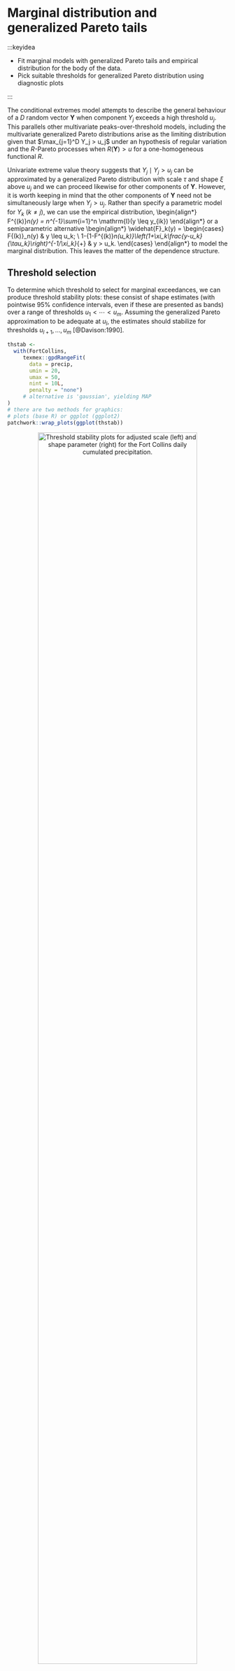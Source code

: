# Marginal distribution and generalized Pareto tails



:::keyidea

* Fit marginal models with generalized Pareto tails and empirical distribution for the body of the data.
* Pick suitable thresholds for generalized Pareto distribution using diagnostic plots

:::

The conditional extremes model attempts to describe the general behaviour of a $D$ random vector $\boldsymbol{Y}$ when component $Y_j$ exceeds a high threshold $u_j$. This parallels other multivariate peaks-over-threshold models, including the multivariate generalized Pareto distributions arise as the limiting distribution given that $\max_{j=1}^D Y_j > u_j$ under an hypothesis of regular variation and the $R$-Pareto processes when $R(\boldsymbol{Y})>u$ for a one-homogeneous functional $R$. 

Univariate extreme value theory suggests that $Y_j \mid Y_j > u_j$ can be approximated by a generalized Pareto distribution with scale $\tau$ and shape $\xi$ above $u_j$ and we can proceed likewise for other components of $\boldsymbol{Y}$. However, it is worth keeping in mind that the other components of $\boldsymbol{Y}$ need not be simultaneously large when $Y_j>u_j$. Rather than specify a parametric model for $Y_k$ $(k \neq j)$, we can use the empirical distribution,
\begin{align*}
F^{(k)}_n(y) = n^{-1}\sum_{i=1}^n \mathrm{I}(y \leq y_{ik})
\end{align*}
or a semiparametric alternative
\begin{align*}
\widehat{F}_k(y) = 
\begin{cases}
F{(k)}_n(y) & y \leq u_k; \\
1-\{1-F^{(k)}_n(u_k)\}\left(1+\xi_k\frac{y-u_k}{\tau_k}\right)^{-1/\xi_k}_{+} & y > u_k.
\end{cases}
\end{align*}
to model the marginal distribution. This leaves the matter of the dependence structure.

## Threshold selection 

To determine which threshold to select for marginal exceedances, we can produce threshold stability plots: these consist of shape estimates (with pointwise 95% confidence intervals, even if these are presented as bands) over a range of thresholds $u_1 < \cdots < u_m$. Assuming the generalized Pareto approximation to be adequate at $u_l$, the estimates should stabilize for thresholds $u_{l+1}, \ldots, u_m$ [@Davison:1990].


```r
thstab <- 
  with(FortCollins,
     texmex::gpdRangeFit(
       data = precip,
       umin = 20,
       umax = 50,
       nint = 10L,
       penalty = "none") 
     # alternative is 'gaussian', yielding MAP
)
# there are two methods for graphics: 
# plots (base R) or ggplot (ggplot2)
patchwork::wrap_plots(ggplot(thstab))
```

<div class="figure" style="text-align: center">
<img src="texmex_files/figure-html/thresh_stab_plots-1.png" alt="Threshold stability plots for adjusted scale (left) and shape parameter (right) for the Fort Collins daily cumulated precipitation." width="85%" />
<p class="caption">(\#fig:thresh_stab_plots)Threshold stability plots for adjusted scale (left) and shape parameter (right) for the Fort Collins daily cumulated precipitation.</p>
</div>


While the shape estimates decrease steadily as we increase the threshold, it seems here that 25mm is a reasonable marginal threshold for rainfall.

The function `mrl` produces mean residual life plots `ggplot(texmex::mrl(data = precip))`, but the literature on graphics suggests the human eye has a much easier time detecting lack of trend than linearity.

::: yourturn

- Repeat the exercise, this time with daily minimum and maximum temperature. 
- For the chosen threshold, fit a generalized Pareto using the function `evm` with threshold `th`. You can explore the different methods (maximum likelihood, penalized maximum likelihood, Bayesian estimation with Markov chain Monte Carlo using independent elliptical proposals)
- Produce a quantile-quantile plot to check the goodness of fit (via `plot` or `ggplot` for the object returned by `evm`).

:::

## Standardization of the margins

The Heffernan-Tawn model describes extremes for standardized data, but there is a direct correspondence between extremes $\{\boldsymbol{Y}: Y_j > u_j\}$ and $\{\boldsymbol{Y}: t_j(Y_j) > t_j(u_j)\}$ for a monotone transformation $t_j$. The standardization in @Heffernan:2004 is to the Gumbel scale, but subsequent work [@Keef:2013b] suggests a better choice is standard Laplace, i.e., a distribution with double exponential tails that can capture negative and positive dependence.

The standard Laplace distribution has density $f(x) = \exp(-|x|)/2$ on $\mathbb{R}$ and distribution function
\begin{align*}
F(x) = \begin{cases}
\frac{1}{2}\exp(x) & x < 0, \\
1-\frac{1}{2}\exp(-x) & x \geq 0.
\end{cases}
\end{align*}
Thus, if $Y_1, \ldots, Y_D$ is a random vector with marginal distribution functions $F_1, \ldots, F_D$, we can make the margins standard Laplace by applying the quantile transformation
\begin{align*}
t_k(Y_k) = 
\begin{cases}
\log\{2{F}_k(Y_k)\} & {F}_k(Y_k) < 1/2, \\
-\log[2\{1-{F}_k(Y_k)\}] & {F}_k(Y_k) \geq 1/2,
\end{cases}
\qquad k=1, \ldots, D.
\end{align*}
In practice, we replace the unknown $k$th marginal distribution function $F_k$ by the semiparametric estimator $\widehat{F}_k$.

# Multivariate model

:::keyidea

* The multivariate conditional extremes model is a semiparametric regression model given one component is large.
* The model description assumes data are standardised to unit Laplace scale.
* Parameter estimates are obtained under a working assumption of normality and independence between components.
* Diagnostic plots for the models: 
	- threshold stability for dependence parameters
	- tail correlation $\chi(u)$: agreement between empirical estimates and fitted $\chi(u)$ curve
	-  regression plots for conditional independence of residuals. 

:::


The conditional multivariate extreme model of @Heffernan:2004 is of the form 
\begin{align*}
t(\boldsymbol{Y}_{-j})\mid t_j(Y_j)=t_j(y_j)  \approx \boldsymbol{\alpha}_{|j}t_j(y_j)+t_j(y_j)^{\boldsymbol{\beta}_{|j}}\boldsymbol{Z}
\end{align*}
with $\boldsymbol{\alpha}_{|j} \in [-1,1]^{D-1}$ and $\boldsymbol{\beta}_{|j} \in [-\infty, 1]^{D-1}$ and $\boldsymbol{Z}$ are unspecified residuals.
 
We fit the model under the working assumption that $\boldsymbol{Z} \sim \mathsf{No}_{D-1}(\boldsymbol{\mu}_{|j}, \mathrm{diag}\{\boldsymbol{\sigma}_{|j}^2\})$ with **nuisance parameters** $\boldsymbol{\mu}_{|j}$ and $\boldsymbol{\sigma}^2_{|j}$. Since each margin is conditionally independent of the others, we can break the optimization in smaller chunks, by estimating each pair $a_{k|j}, b_{k|j}$, etc. Thus, we fit each of the $D-1$ margins separately with the likelihood derived from 
\begin{align*}
t_k(Y_k) \mid t(Y_j)=t_j(y_j) \sim \mathsf{No}\left(\alpha_{k|j}t_j(y_j) + t_j(y_j)^{\beta_{k|j}}\mu_{i|j}, t_j(y_j)^{2\beta_{k|j}}\sigma^2_{k|j}\right), \qquad k \neq j,
\end{align*}
The profile likelihood for the pair ($a_{k|j}$, $b_{k|j}$) is easily obtained upon noting that, for the data \[
z_{ik} =\frac{t_k(y_{ik}) - \alpha_{k|j}t_j(y_{ij})}{t_j(y_{ij})^{\beta_{k|j}}},
\]
the conditional maximum likelihood estimators of $\mu_{k|j}$ and $\sigma^2_{k|j}$ are $\widehat{\mu}_{k|j} \mid (\alpha_{i|j}, \beta_{i|j}) = \overline{z}_{k}$ and $\widehat{\sigma}^2_{k|j}\mid (\alpha_{i|j}, \beta_{i|j}) = n^{-1}\sum_{i=1}^n (z_{ik} - \overline{z}_{k})^2$.


## Strength of extremal dependence

Before fitting the Heffernan-Tawn model, we can look at the strength of the extremal dependence between pairs. 

We can first calculate the coefficient of tail dependence $\chi$ and $\overline{\chi}$ to investigate the strength of the extremal dependence.

The tail correlation coefficient $\chi(u)$ is
\[\chi(v)= \frac{\Pr\{F_1(Y_1) > v, F_2(Y_2)>v\}}{1-v}.
\]
and if $\chi = \lim_{v \to 1} \chi(v) >0$, we say that $(Y_1, Y_2)$ are asymptotically dependent. Since $\chi=0$ for all asymptotically independent process, this is not useful measure. 

The tail dependence coefficient [@Coles:1999] $\bar{\chi}$ is estimated using
\begin{align*}
\bar{\chi}(v) = \frac{2\log(1-v)}{\log[\Pr\{F_1(Y_1) > v, F_2(Y_2) > v\}}-1
\end{align*}
for $v \in (0,1)$, so $\overline{\chi} \in [-1,1]$ and asymptotically dependent processes have $\lim_{v \to 1} \overline{\chi}(v)=1$.  The statistic $\chi$ is only useful when the data are asymptotically dependent, so we normally look first at $\overline{\chi}$ and if the Wald confidence intervals include 1, look at the strength of the dependence using the plot of $\chi$. The `texmex` package will gray out the latter if asymptotic dependence is ruled out. 


```r
# Create plot with matrix or data frame
#  with 2 columns only
chiplot_13 <- 
  chi(FortCollins[,c("maxTemp","precip")])
chiplot_23 <- 
  chi(FortCollins[,c("minTemp","precip")])

# Truncated the plots to focus on the upper right tail
# because most of the rainfall records are zero
ggplot(chiplot_13, xlim = c(0.9,1))
ggplot(chiplot_23, xlim = c(0.9,1))
```

<div class="figure" style="text-align: center">
<img src="texmex_files/figure-html/chi_plots-1.png" alt="Tail dependence plots for maximum daily temperature (top panel) and minimum daily temperature (bottom panel), conditional on extreme rainfall. The right-hand panel is greyed out if asymptotic dependence has been ruled out." width="85%" /><img src="texmex_files/figure-html/chi_plots-2.png" alt="Tail dependence plots for maximum daily temperature (top panel) and minimum daily temperature (bottom panel), conditional on extreme rainfall. The right-hand panel is greyed out if asymptotic dependence has been ruled out." width="85%" />
<p class="caption">(\#fig:chi_plots)Tail dependence plots for maximum daily temperature (top panel) and minimum daily temperature (bottom panel), conditional on extreme rainfall. The right-hand panel is greyed out if asymptotic dependence has been ruled out.</p>
</div>


The Heffernan-Tawn model implies that $\chi(u)$ for $u>0.5$ and $v=-\log[2\{1-u\}]$ is of the form
\begin{align}
\chi(u) = \Pr\{\alpha_{k|j}t_j(Y_j)+t_j(Y_j)^{\beta_{k|j}}Z_{k|j} > v \mid F_j(Y_j) > u\} \label{HTchi}
\end{align}
so we can estimate empirically the coefficient of tail dependence from the model and use it as a graphical diagnostic.

The `texmex` package also includes a multivariate conditional estimator of Spearman's $\rho$ (linear correlation on the scale of $F_1(Y_1), \ldots, F_D(Y_D)$).
The function `MCS` computes the estimator, whereas `bootMCS` can be used to get a measure of uncertainty by running a nonparametric bootstrap and computing 95% pointwise confidence intervals.

::: yourturn

- Repeat the exercise with the `minTemp`/`maxTemp` pair.
- What do these sets of plots suggest about the asymptotic regime (asymptotic independence or dependence) and the strength of the dependence?

:::


## Fitting the multivariate model

The main function for fitting the conditional extreme value model in `texmex` is `mex` which gives the two stage procedure
and calls internally.

- First, `migpd` fits a generalized Pareto distribution to each margin. Users must provide 
     - `mth` or `mqu`: either the  thresholds $u_1, \ldots, u_D$ (argument `mth`) or else a vector of probability levels $F_1(u_1), \ldots, F_D(u_D)$
 (argument `mqu`)
     - User can compute the maximum a posteriori (instead of the maximum likelihood estimates) for parameters, with $\log(\tau) \sim \mathsf{No}(0,100)$ independent of $\xi \sim \mathsf{No}(0,0.25)$ as default prior specifications if `penality='gaussian'` (the default).
- These standardized data are fed to `mexDependence`. The latter has multiple arguments: 
    - `which`: the column index for the conditioning variable 
    - `dqu`: the probability level of the marginal quantile at which to specify $t(\boldsymbol{Y}) \mid t_j(Y_j) > t_j(u_j)$; note that this threshold need not be the same as the marginal threshold for the generalized Pareto. 
    - `margins` the choice of distribution for the standardisation (default is 'laplace')
    - `marTransform`: how to model $F_k$ to transforms every component of $\boldsymbol{Y}$ to standard Laplace margins. The default, `marTransform="mixture"` use the semiparametric transformation (the data are modelled with the empirical distribution below the threshold and with a generalized Pareto above $u$). The alternative is to use the empirical distribution (`marTransform = "empirical"`).
    - `constrain` whether to impose constraints to improve self-consistency for estimates of $\boldsymbol{a}_{|j}$ and $\boldsymbol{b}_{|j}$; defaut is `TRUE`;
    - `PlotLikDo` logical; whether to produce a bivariate profile likelihood defined on a curved subset of $[-1,1] \times[-\infty, 1]$ if `constrain=TRUE`.
  
In general, unless you want to obtain the profile likelihood plot, you could directly use `mex` which combines these two steps.


Once we have determined marginal and functional thresholds and the choice of conditioning variable, we can perform all steps at once using `mex`.


```r
marg <- 
  FortCollins %>% 
  select(!date) %>% 
  migpd(
    mqu = rep(0.9, 3), 
    penalty = 'none'
    )
condModFit <- 
  mexDependence(
    x = marg,
    which = "precip", 
    dqu = 0.9, 
    PlotLikDo = FALSE,
    PlotLikRange = list(a = c(-1, 1),
                        b = c(-3, 1))
    )
print(condModFit)
#> mexDependence(x = marg, which = "precip", dqu = 0.9, PlotLikDo = FALSE, 
#>     PlotLikRange = list(a = c(-1, 1), b = c(-3, 1)))
#> 
#> 
#> Marginal models:
#> 
#> Dependence model:
#> 
#> Conditioning on precip variable.
#> Thresholding quantiles for transformed data: dqu = 0.9
#> Using laplace margins for dependence estimation.
#> Constrained estimation of dependence parameters using v = 10 .
#> Log-likelihood = -5996 -6160 
#> 
#> Dependence structure parameter estimates:
#>   maxTemp minTemp
#> a  0.0201   0.160
#> b -0.6488  -0.401
```

<img src="texmex_files/figure-html/fit_mex-1.png" width="85%" style="display: block; margin: auto;" /><img src="texmex_files/figure-html/fit_mex-2.png" width="85%" style="display: block; margin: auto;" />

We can show that the components $Y_j$ and $Y_k$ are:
- **asymptotically dependent** only if $\alpha_{k|j}=1$, $\beta_{k|j}=0$
- **asymptotically independent** if $-1<\alpha_{k|j}<1$
    - positive extremal dependence if $\alpha_{k|j}>0$
    - negative extremal dependence if $\alpha_{k|j}<0$
    - near independence if $\alpha_{k|j}=\beta_{k|j}=0$.
Negative values of $\beta$ ($b$ in the plots) imply that all if the conditional quantiles of $Y_k$ converge to the same value as $Y_j$. This is often implausible.

::: yourturn

Are the estimates of $\alpha_{k|j}$ and $\beta_{j|j}$ in line with your expectations? Justify your answer.

:::

## Functionalities of `mex` and diagnostic plots

The output of `mex` or `mexDependence` is an object of class `mex`, for which many `S3` methods are available (including `print` and `summary`). By default the `plot` (or `ggplot`) method produce diagnostic plots of

- standardized residuals $\widehat{Z}_k(Y_j)$ against $\widehat{F}_j(Y_j)$ with lowess curve
- absolute value of standardized residuals against $\widehat{F}_j(Y_j)$
- plot of $Y_k$ against $Y_j$ with fitted quantiles

If there is a trend, this contradicts somewhat the assumption that the residuals $Z$ are independent of the value of $Y_j$, and perhaps suggest that the threshold used for the dependence is too low.


```r
ggplot(condModFit)
```

<div class="figure" style="text-align: center">
<img src="texmex_files/figure-html/diag_mex_plots-1.png" alt="Regression diagnostic plots for the fitted conditional extremes model." width="85%" />
<p class="caption">(\#fig:diag_mex_plots)Regression diagnostic plots for the fitted conditional extremes model.</p>
</div>


## Uncertainty quantification 

:::keyidea

* Uncertainty quantification is obtained using a semiparametric bootstrap scheme.
* Computationally expensive, replicate every step of the analysis with bootstrap data.

:::

The drawback of the "bricolage" approach for model fitting is that we do not have readily available uncertainty quantification. Heffernan and Tawn address this by devising a semiparametric bootstrap scheme.
It consists of the following steps:

- obtain nonparametric bootstrap sample (with replacement) from $\{\boldsymbol{Y}_i, \ldots, \boldsymbol{Y}_n\}$
- obtain $D$ samples of size $n$ from the standard Laplace margins $\boldsymbol{Z}^{(b)}$.
- reorder Laplace observations of each margin so that their rank match that of the nonparametric bootstrap.
- transform observations to the data scale using $\widehat{F}_j^{-1}(\cdot)$ $(j=1, \ldots, D)$

Thus, we have a new dataset from which to estimate the dependence. Rince and repeat every step including

- empirical distribution estimation
- generalized Pareto above threshold
- multivariate model with coefficients

The `bootmex` package takes the output of `mex` or `mexDependence` and produces `R` replicates.


```r
bootCondModFit <- bootmex(condModFit)
```

So far, we have not assessed the choice of threshold for the procedure. We can produce a threshold stability plot by fitting the model over a range of values of `dqu` and look at the resulting estimates. This, coupled with some bootstrap replicates, is useful to make sure the optimization algorithm did converge and that the threshold is high enough for the approximation to hold.


```r
threshold_stab_multi <-
  mexRangeFit(
    x = marg, 
    quantiles = seq(0.90, 0.98, by = 0.02),
    which = "precip", #margin to condition on
    R = 10L, # number of bootstrap samples
    trace = Inf
  )
ggplot(threshold_stab_multi)
```

<div class="figure" style="text-align: center">
<img src="texmex_files/figure-html/threshold_stab_plots-1.png" alt="Dependence threshold stability plots with 10 bootstrap replicates for the conditional extreme value model fitted above the 0.9 quantile of cumulated daily precipitation." width="85%" />
<p class="caption">(\#fig:threshold_stab_plots)Dependence threshold stability plots with 10 bootstrap replicates for the conditional extreme value model fitted above the 0.9 quantile of cumulated daily precipitation.</p>
</div>

We can use the resulting object to produce scatterplots of pairs of parameter estimates for each margin and get bootstrap confidence intervals or standard errors for the parameters.

```{r bootstrap_pair_plot, echo = TRUE, cache = TRUE,
fig.cap = "Scatterplot of bootstrap parameter estimates for the coefficients of the conditional extreme value model for maximum daily temperature (left) and minimum daily temperature (right) conditional on cumulated daily precipitation. The maximum likelihood estimate for the original data is indicated with the at-sign (red)."}
par(mfrow = c(1,2), bty = "l")
plot(bootCondModFit, plot = "dependence")
```

::: yourturn


Create a plot of $\chi(u)$ for $u \in [0.8,1]$ and superimpose the curve corresponding to the fitted model and 100 bootstrap curves obtained with `bootmex`. Do the curves from the fitted model agree with the empirical estimates?

:::


# Estimating the probability of rare events



:::keyidea

* Estimation of risk measures via Monte Carlo methods: simulate new replicates from the fitted model and compute number of points
* For general risk regions where one or more component can be extreme, we proceed by fitting multiple conditional models
* Entirely empirical approach

:::

The whole point of estimating multivariate model is to estimate the probability of rare events. In general, we can estimate the probability of falling in a risk region $\mathcal{A} \subset\{Y_j > u_j\}$ via Monte Carlo simulations. In `texmex`, this is achieved with the `predict` method, which uses the model for simulation.

Under the hood, the function forms $n$ vectors of residuals 
\[
\widehat{\boldsymbol{z}}_{i|j} = y_{ij}^{-\widehat{\boldsymbol{\beta}}_{|j}}\left(\boldsymbol{y}_{i,-j} - \widehat{\boldsymbol{\alpha}}_{|j}y_{ij}\right), \quad (i=1, \ldots, n).
\]

Then, choosing a threshold $v > u_j$, we can

1. Simulate $Y_j \sim \mathsf{Exp}(1) + v$.
2. Sample $\boldsymbol{z}_{|j}$ uniformly from the empirical distribution $\{\widehat{\boldsymbol{z}}_{i|j}\}_{i=1}^n$.
3. Set $\boldsymbol{Y}_{-j}= \widehat{\boldsymbol{\alpha}}Y_j + Y_j^{\widehat{\boldsymbol{\beta}}}\boldsymbol{z}_{|j}$.
4. Back-transform observations to original scale.


The `predict` method for objects of class `mex` and `bootmex` performs `nsim=1000` replications by default above `pqu=0.99`. We may choose the dependence threshold over which to predict the other variables. Note that the bootstrap estimates contain in addition to the quantiles estimated standard error for the conditional mean. For the Fort Collins data, they appear to give much narrower quantile ranges.

The `predict` method includes an option `smoothZdistribution` to perform kernel smoothing for each marginal to remove artefacts. The levels of the conditional quantiles can be changed via the argument `probs`.


```r
pred_boot <- predict(
	bootCondModFit, 
	pqu = 0.9,	
	trace = Inf)
# for the `bootmex` object, produces replications 
# for each bootstrap sample
pred_mex <- predict(condModFit, pqu = 0.9)
# `print` will output conditional mean
# `summary` gives conditional mean and quantiles
summary(pred_mex)
#> predict.mex(object = condModFit, pqu = 0.9)
#> 
#> Conditioned on precip being above its 90th percentile.
#> 
#> 
#> Conditional Mean and Quantiles:
#> 
#>      precip|precip>Q90 maxTemp|precip>Q90 minTemp|precip>Q90
#> mean              8.99              14.10               3.79
#> 5%                2.42              -2.25             -11.70
#> 50%               5.98              14.40               5.56
#> 95%              27.10              29.50              15.80
#> 
#> Conditional probability of threshold exceedance:
#> 
#>  P(precip>2.16|precip>Q90) P(maxTemp>30|precip>Q90)
#>                          1                    0.038
#>  P(minTemp>12.7778|precip>Q90)
#>                          0.158
summary(pred_boot)
#> predict.mex(object = bootCondModFit, pqu = 0.9, trace = Inf)
#> 
#> Results from 100 bootstrap runs.
#> 
#> Conditioned on precip being above its 90th percentile.
#> 
#> 
#> Conditional Mean and Quantiles:
#> 
#>      precip|precip>Q90 maxTemp|precip>Q90 minTemp|precip>Q90
#> mean             9.060             13.900              3.480
#> se               0.397              0.412              0.361
#> 5%               8.440             13.200              2.900
#> 50%              9.040             13.900              3.490
#> 95%              9.790             14.500              4.190
#> 
#> Conditional probability of threshold exceedance:
#> 
#>  P(precip>2.16|precip>Q90) P(maxTemp>30|precip>Q90)
#>                          1                   0.0335
#>  P(minTemp>12.7778|precip>Q90)
#>                          0.148
```

We can produce plots of `predict.mex` objects using `ggplot`. The resulting scatterplots are slightly confusing:

- the orange full line gives the line $t_j(Y_j) = t_k(Y_k)$; since the data are plotted on the scale $(Y_j, Y_k)$ of the data, the line is curved.
- the vertical dashed line represent the dependence threshold
- grey points are original observations
- blue diamonds are new simulated observations from the model for which the simulated conditioning variable $Y_j > Y_k$; orange circles are simulated points for which $Y_k > Y_j$.


<div class="figure" style="text-align: center">
<img src="texmex_files/figure-html/predict_plots-1.png" alt="Simulations from the fitted conditional model above the 0.9 quantile (blue or orange) with original data (grey). The orange line indicates equal quantiles for the pair." width="85%" />
<p class="caption">(\#fig:predict_plots)Simulations from the fitted conditional model above the 0.9 quantile (blue or orange) with original data (grey). The orange line indicates equal quantiles for the pair.</p>
</div>

Thus, we can see that the simulation scheme produces coherent data in this case. The simulations are stored in `pred_mex$data`, a list which contains the original data (`real`), simulated observations on the data scale (`simulated`) and on the Laplace (`transformed`) scale.

We can access these data and compute empirical estimates of probabilities for various sets of interest.

::: yourturn

Estimate the probability that the maximum daily temperature is below 30 degrees Celcius if the amount of rainfall is larger than 25 mm.

:::

## Self-consistency

So far, our model is only valid in the region $Y_j > u_j$, but more often than not we will be interested in more general events of the form $\{Y_j>u_j, Y_k>u_k\}$. Depending on the conditioning variable, we could express this in two ways:
\begin{align*}
\Pr(Y_k > u_k, Y_j > u_j) &= \Pr(Y_k > u_k \mid Y_j > u_j)\Pr(Y_j > u_j)
\\& = \Pr(Y_j > u_j \mid Y_k > u_k)\Pr(Y_k > u_k)
\end{align*}
and if we choose a different conditioning variable, we will obtain different answers. This is one of the major drawback of the approach: it does not readily yield a genuine multivariate model and it is not self-consistent (meaning that the answer to the above question is the same regardless of the conditioning variable if $t_j(u_j) = t_k(u_k)$). For this to be the case, one would need to enforce additional constraints for $a_{j|k}=a_{k|j}$, etc.


## Glue together conditional models

@Heffernan:2004 suggest splitting the risk region $\mathcal{A}$ into disjoint sets for exceedances, choosing the conditioning variable with the largest component on the Laplace scale. If we view the model as a mixture with adequate weights, this defines a valid multivariate distribution [cf. discussion of I. Papastathopoulos in @Engelke/Hitz:2020], but the model fitting procedure does not factor this into account: it fits the model parameters $\boldsymbol{\alpha}_{|j}$ and $\boldsymbol{\beta}_{|j}$ with all data $\{\boldsymbol{Y}_i: Y_j>u_j\}$, not just that for which $\{\boldsymbol{Y}_i: Y_j>u_j, t_j(Y_j) > t_k(Y_k), k \neq j\}$.


The function `mexAll` fits all models conditional models together. One can then use `mexMonteCarlo` to generate points from each of these models, where in each case the $i$th bootstrap observation is replaced by a sample from the $j$th conditional extremes model, that is that for which $j$ is the largest standardized component occurs, i.e. $t_j(Y_{ij}) > t_k(Y_{ik})$ for $k \neq j$.
